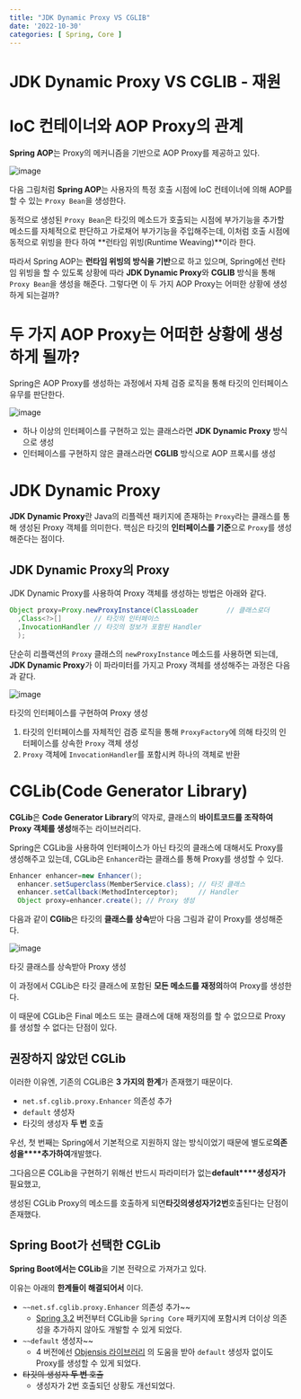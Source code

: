 ```yaml
---
title: "JDK Dynamic Proxy VS CGLIB"
date: '2022-10-30'
categories: [ Spring, Core ]
---
```


# JDK Dynamic Proxy VS CGLIB - 재원

# IoC 컨테이너와 AOP Proxy의 관계

**Spring AOP**는 Proxy의 메커니즘을 기반으로 AOP Proxy를 제공하고 있다.

![image](https://user-images.githubusercontent.com/55419159/199493071-61bc4982-a9ea-47ee-87ca-98c2cb481aa5.png)

다음 그림처럼 **Spring AOP**는 사용자의 특정 호출 시점에 IoC 컨테이너에 의해 AOP를 할 수 있는 `Proxy Bean`을 생성한다.

동적으로 생성된 `Proxy Bean`은 타깃의 메소드가 호출되는 시점에 부가기능을 추가할 메소드를 자체적으로 판단하고 가로채어 부가기능을 주입해주는데, 이처럼 호출 시점에 동적으로 위빙을 한다 하여 **런타임
위빙(Runtime Weaving)**이라 한다.

따라서 Spring AOP는 **런타임 위빙의 방식을 기반**으로 하고 있으며, Spring에선 런타임 위빙을 할 수 있도록 상황에 따라 **JDK Dynamic Proxy**와 **CGLIB** 방식을
통해 `Proxy Bean`을 생성을 해준다. 그렇다면 이 두 가지 AOP Proxy는 어떠한 상황에 생성하게 되는걸까?

# 두 가지 AOP Proxy는 어떠한 상황에 생성하게 될까?

Spring은 AOP Proxy를 생성하는 과정에서 자체 검증 로직을 통해 타깃의 인터페이스 유무를 판단한다.

![image](https://user-images.githubusercontent.com/55419159/199493124-9884541d-902c-4988-8316-954db007dd13.png)

- 하나 이상의 인터페이스를 구현하고 있는 클래스라면 **JDK Dynamic Proxy** 방식으로 생성
- 인터페이스를 구현하지 않은 클래스라면 **CGLIB** 방식으로 AOP 프록시를 생성

# JDK Dynamic Proxy

**JDK Dynamic Proxy**란 Java의 리플렉션 패키지에 존재하는 `Proxy`라는 클래스를 통해 생성된 Proxy 객체를 의미한다. 핵심은 타깃의 **인터페이스를 기준**으로 `Proxy`를
생성해준다는 점이다.

## JDK Dynamic Proxy의 Proxy

JDK Dynamic Proxy를 사용하여 Proxy 객체를 생성하는 방법은 아래와 같다.

```java
Object proxy=Proxy.newProxyInstance(ClassLoader       // 클래스로더
  ,Class<?>[]        // 타깃의 인터페이스
  ,InvocationHandler // 타깃의 정보가 포함된 Handler
  );
```

단순히 리플랙션의 `Proxy` 클래스의 `newProxyInstance` 메소드를 사용하면 되는데, **JDK Dynamic Proxy**가 이 파라미터를 가지고 Proxy 객체를 생성해주는 과정은 다음과 같다.

![image](https://user-images.githubusercontent.com/55419159/199493214-8eafce4d-22ac-444c-af98-f55d690e518f.png)

타깃의 인터페이스를 구현하여 Proxy 생성

1. 타깃의 인터페이스를 자체적인 검증 로직을 통해 `ProxyFactory`에 의해 타깃의 인터페이스를 상속한 `Proxy` 객체 생성
2. `Proxy` 객체에 `InvocationHandler`를 포함시켜 하나의 객체로 반환

# CGLib(Code Generator Library)

**CGLib**은 **Code Generator Library**의 약자로, 클래스의 **바이트코드를 조작하여 Proxy 객체를 생성**해주는 라이브러리다.

Spring은 CGLib을 사용하여 인터페이스가 아닌 타깃의 클래스에 대해서도 Proxy를 생성해주고 있는데, CGLib은 `Enhancer`라는 클래스를 통해 Proxy를 생성할 수 있다.

```java
Enhancer enhancer=new Enhancer();
  enhancer.setSuperclass(MemberService.class); // 타깃 클래스
  enhancer.setCallback(MethodInterceptor);     // Handler
  Object proxy=enhancer.create(); // Proxy 생성
```

다음과 같이 **CGlib**은 타깃의 **클래스를 상속**받아 다음 그림과 같이 Proxy를 생성해준다.

![image](https://user-images.githubusercontent.com/55419159/199493261-63ee0a19-8947-4efe-878c-e525fcc3d5a4.png)

타깃 클래스를 상속받아 Proxy 생성

이 과정에서 CGLib은 타깃 클래스에 포함된 **모든 메소드를 재정의**하여 Proxy를 생성한다.

이 때문에 CGLib은 Final 메소드 또는 클래스에 대해 재정의를 할 수 없으므로 Proxy를 생성할 수 없다는 단점이 있다. 

## 권장하지 않았던 CGLib

이러한 이유엔, 기존의 CGLiB은 **3 가지의 한계**가 존재했기 때문이다.

- `net.sf.cglib.proxy.Enhancer` 의존성 추가
- `default` 생성자
- 타깃의 생성자 **두 번** 호출

우선, 첫 번째는 Spring에서 기본적으로 지원하지 않는 방식이었기 때문에 별도로**의존성을****추가하여**개발했다.  

그다음으론 CGLib을 구현하기 위해선 반드시 파라미터가 없는**default****생성자가**필요했고,

생성된 CGLib Proxy의 메소드를 호출하게 되면**타깃의****생성자가****2번**호출된다는 단점이 존재했다.

## Spring Boot가 선택한 CGLib

**Spring Boot에서는 CGLib**을 기본 전략으로 가져가고 있다.

이유는 아래의 **한계들이 해결되어서** 이다.

- `~~net.sf.cglib.proxy.Enhancer` 의존성 추가~~
  - [Spring 3.2](https://docs-stage.spring.io/spring/docs/current/spring-framework-reference/core.html#aop-api) 버전부터
    CGLib을 `Spring Core` 패키지에 포함시켜 더이상 의존성을 추가하지 않아도 개발할 수 있게 되었다.
- `~~default` 생성자~~
  - 4 버전에선 [Objensis 라이브러리](https://objenesis.org) 의 도움을 받아 `default` 생성자 없이도 Proxy를 생성할 수 있게 되었다.
- ~~타깃의 생성자 **두 번** 호출~~
  - 생성자가 2번 호출되던 상황도 개선되었다.
